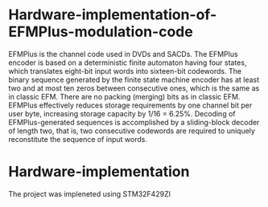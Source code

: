 # Hardware-implementation-of-EFMPlus-modulation-code
EFMPlus is the channel code used in DVDs and SACDs.  The EFMPlus encoder is based on a deterministic finite automaton having four states, which translates eight-bit input words into sixteen-bit codewords. The binary sequence generated by the finite state machine encoder has at least two and at most ten zeros between consecutive ones, which is the same as in classic EFM. There are no packing (merging) bits as in classic EFM.  EFMPlus effectively reduces storage requirements by one channel bit per user byte, increasing storage capacity by 1/16 = 6.25%. Decoding of EFMPlus-generated sequences is accomplished by a sliding-block decoder of length two, that is, two consecutive codewords are required to uniquely reconstitute the sequence of input words.
# Hardware-implementation
The project was impleneted using STM32F429ZI
